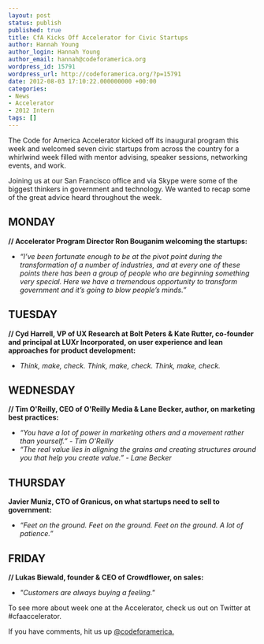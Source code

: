 ```yaml
---
layout: post
status: publish
published: true
title: CfA Kicks Off Accelerator for Civic Startups
author: Hannah Young
author_login: Hannah Young
author_email: hannah@codeforamerica.org
wordpress_id: 15791
wordpress_url: http://codeforamerica.org/?p=15791
date: 2012-08-03 17:10:22.000000000 +00:00
categories:
- News
- Accelerator
- 2012 Intern
tags: []
---
```

The Code for America Accelerator kicked off its inaugural program this week and welcomed seven civic startups from across the country for a whirlwind week filled with mentor advising, speaker sessions, networking events, and work.

Joining us at our San Francisco office and via Skype were some of the biggest thinkers in government and technology. We wanted to recap some of the great advice heard throughout the week.
<h2>MONDAY</h2>
<strong>// Accelerator Program Director Ron Bouganim welcoming the startups:</strong>
<ul>
	<li><em>“I’ve been fortunate enough to be at the pivot point during the transformation of a number of industries, and at every one of these points there has been a group of people who are beginning something very special. Here we have a tremendous opportunity to transform government and it’s going to blow people’s minds.”</em></li>
</ul>
<h2>TUESDAY</h2>
<strong>// Cyd Harrell, VP of UX Research at Bolt Peters &amp; Kate Rutter, co-founder and principal at LUXr Incorporated, on user experience and lean approaches for product development:</strong>
<ul>
	<li><em>Think, make, check. Think, make, check. Think, make, check.</em></li>
</ul>
<h2>WEDNESDAY</h2>
<strong>// Tim O'Reilly, CEO of O'Reilly Media &amp; Lane Becker, author, on marketing best practices:</strong>
<ul>
	<li><em>“You have a lot of power in marketing others and a movement rather than yourself.” - Tim O'Reilly</em></li>
	<li><em>“The real value lies in aligning the grains and creating structures around you that help you create value.” - Lane Becker</em></li>
</ul>
<h2>THURSDAY</h2>
<strong> Javier Muniz, CTO of Granicus, on what startups need to sell to government:</strong>
<ul>
	<li><em>“Feet on the ground. Feet on the ground. Feet on the ground. A lot of patience.” </em></li>
</ul>
<h2>FRIDAY</h2>
<strong>// Lukas Biewald, founder &amp; CEO of Crowdflower, on sales:</strong>
<ul>
	<li><em>"Customers are always buying a feeling."</em></li>
</ul>
To see more about week one at the Accelerator, check us out on Twitter at #cfaaccelerator.

If you have comments, hit us up <a href="http://twitter.com/codeforamerica" target="_blank">@codeforamerica.</a>
